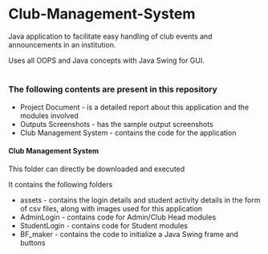 # Club-Management-System

Java application to facilitate easy handling of club events and announcements in an institution. 

Uses all OOPS and Java concepts with Java Swing for GUI.
#
### The following contents are present in this repository
* Project Document - is a detailed report about this application and the modules involved
* Outputs Screenshots - has the sample output screenshots
* Club Management System - contains the code for the application
  
#### Club Management System
This folder can directly be downloaded and executed <br>

It contains the following folders
* assets - contains the login details and student activity details in the form of csv files, along with images used for this application
* AdminLogin - contains code for Admin/Club Head modules
* StudentLogin - contains code for Student modules
* BF_maker - contains the code to initialize a Java Swing frame and buttons
